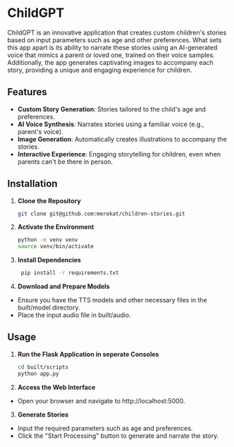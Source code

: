 # ChildGPT

ChildGPT is an innovative application that creates custom children's stories based on input parameters such as age and other preferences. What sets this app apart is its ability to narrate these stories using an AI-generated voice that mimics a parent or loved one, trained on their voice samples. Additionally, the app generates captivating images to accompany each story, providing a unique and engaging experience for children.

## Features

- **Custom Story Generation**: Stories tailored to the child's age and preferences.
- **AI Voice Synthesis**: Narrates stories using a familiar voice (e.g., parent's voice).
- **Image Generation**: Automatically creates illustrations to accompany the stories.
- **Interactive Experience**: Engaging storytelling for children, even when parents can't be there in person.

## Installation

1. **Clone the Repository**

   ```bash
   git clone git@github.com:merekat/children-stories.git
2. **Activate the Environment**

   ```bash
   python -m venv venv
   source venv/bin/activate
3. **Install Dependencies**

   ```bash
    pip install -r requirements.txt

4. **Download and Prepare Models**
*   Ensure you have the TTS models and other necessary files in the built/model directory.
*   Place the input audio file in built/audio.

## Usage

1. **Run the Flask Application in seperate Consoles**
   ```bash
   cd built/scripts
   python app.py  
2. **Access the Web Interface**

*   Open your browser and navigate to http://localhost:5000.

3. **Generate Stories**

*   Input the required parameters such as age and preferences.
*   Click the "Start Processing" button to generate and narrate the story.
